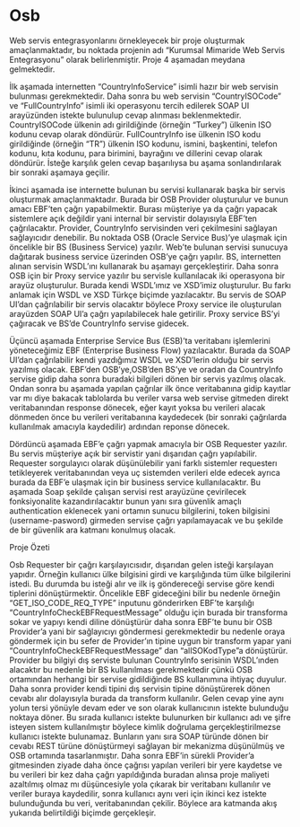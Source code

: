 # Osb
Web servis entegrasyonlarını örnekleyecek bir proje oluşturmak amaçlanmaktadır, bu noktada projenin adı “Kurumsal Mimaride Web Servis Entegrasyonu” olarak belirlenmiştir. Proje 4 aşamadan meydana gelmektedir.

İlk aşamada internetten “CountryInfoService” isimli hazır bir web servisin bulunması gerekmektedir. Daha sonra bu web servisin “CountryISOCode” ve “FullCountryInfo” isimli iki operasyonu tercih edilerek SOAP UI arayüzünden istekte bulunulup cevap alınması beklenmektedir. CountryISOCode ülkenin adı girildiğinde (örneğin “Turkey”) ülkenin ISO kodunu cevap olarak döndürür. FullCountryInfo ise ülkenin ISO kodu girildiğinde (örneğin “TR”) ülkenin ISO kodunu, ismini, başkentini, telefon kodunu, kıta kodunu, para birimini, bayrağını ve dillerini cevap olarak döndürür. İsteğe karşılık gelen cevap başarılıysa bu aşama sonlandırılarak bir sonraki aşamaya geçilir.

İkinci aşamada ise internette bulunan bu servisi kullanarak başka bir servis oluşturmak amaçlanmaktadır. Burada bir OSB Provider oluşturulur ve bunun amacı EBF’ten çağrı yapabilmektir. Burası müşteriye ya da çağrı yapacak sistemlere açık değildir yani internal bir servistir dolayısıyla EBF’ten çağrılacaktır. Provider, CountryInfo servisinden veri çekilmesini sağlayan sağlayıcıdır denebilir. Bu noktada OSB (Oracle Service Bus)’ye ulaşmak için öncelikle bir BS (Business Service) yazılır. Web’te bulunan servisi sunucuya dağıtarak business service üzerinden OSB’ye çağrı yapılır. BS, internetten alınan servisin WSDL’ını kullanarak bu aşamayı gerçekleştirir.
Daha sonra OSB için bir Proxy service yazılır bu servisle kullanılacak iki operasyona bir arayüz oluşturulur. Burada kendi WSDL’ımız ve XSD’imiz oluşturulur. Bu farkı anlamak için WSDL ve XSD Türkçe biçimde yazılacaktır. Bu servis de SOAP UI’dan çağrılabilir bir servis olacaktır böylece Proxy service ile oluşturulan arayüzden SOAP UI’a çağrı yapılabilecek hale getirilir. Proxy service BS’yi çağıracak ve BS’de CountryInfo servise gidecek. 

Üçüncü aşamada Enterprise Service Bus (ESB)’ta veritabanı işlemlerini yöneteceğimiz EBF (Enterprise Business Flow) yazılacaktır. Burada da SOAP UI’dan çağrılabilir kendi yazdığımız WSDL ve XSD’lerin olduğu bir servis yazılmış olacak. EBF’den OSB’ye,OSB’den BS’ye ve oradan da CountryInfo servise gidip daha sonra buradaki bilgileri dönen bir servis yazılmış olacak. Ondan sonra bu aşamada yapılan çağrılar ilk önce veritabanına gidip kayıtlar var mı diye bakacak tablolarda bu veriler varsa web servise gitmeden direkt veritabanından response dönecek, eğer kayıt yoksa bu verileri alacak dönmeden önce bu verileri veritabanına kaydedecek (bir sonraki çağrılarda kullanılmak amacıyla kaydedilir) ardından reponse dönecek. 

Dördüncü aşamada EBF’e çağrı yapmak amacıyla bir OSB Requester yazılır. Bu servis müşteriye açık bir servistir yani dışarıdan çağrı yapılabilir. Requester sorgulayıcı olarak düşünülebilir yani farklı sistemler requesterı tetikleyerek veritabanından veya uç sistemden verileri elde edecek ayrıca burada da EBF’e ulaşmak için bir business service kullanılacaktır. Bu aşamada Soap şekilde çalışan servisi rest arayüzüne çevirilecek fonksiyonalite kazandırılacaktır bunun yanı sıra güvenlik amaçlı authentication eklenecek yani ortamın sunucu bilgilerini, token bilgisini (username-pasword) girmeden servise çağrı yapılamayacak ve bu şekilde de bir güvenlik ara katmanı konulmuş olacak.

Proje Özeti

Osb Requester bir çağrı karşılayıcısıdır, dışarıdan gelen isteği karşılayan yapıdır. Örneğin kullanıcı ülke bilgisini girdi ve karşılığında tüm ülke bilgilerini istedi. Bu durumda bu isteği alır ve ilk iş göndereceği servise göre kendi tiplerini dönüştürmektir. 
Öncelikle EBF gideceğini bilir bu nedenle örneğin “GET_ISO_CODE_REQ_TYPE” inputunu gönderirken EBF’te karşılığı “CountryInfoCheckEBFRequestMessage” olduğu için burada bir transforma sokar ve yapıyı kendi diline dönüştürür daha sonra EBF’te bunu bir OSB Provider’a yani bir sağlayıcıyı göndermesi gerekmektedir bu nedenle oraya göndermek için bu sefer de Provider’ın tipine uygun bir transform yapar yani “CountryInfoCheckEBFRequestMessage” dan “alISOKodType”a dönüştürür. Provider bu bilgiyi dış serviste bulunan CountryInfo serisinin WSDL’ınden alacaktır bu nedenle bir BS kullanılması gerekmektedir çünkü OSB ortamından herhangi bir servise gidildiğinde BS kullanımına ihtiyaç duyulur. 
Daha sonra provider kendi tipini dış servisin tipine dönüştürerek dönen cevabı alır dolayısıyla burada da transform kullanılır. Gelen cevap yine aynı yolun tersi yönüyle devam eder ve son olarak kullanıcının istekte bulunduğu noktaya döner. 
Bu sırada kullanıcı istekte bulunurken bir kullanıcı adı ve şifre isteyen sistem kullanılmıştır böylece kimlik doğrulama gerçekleştirilmezse kullanıcı istekte bulunamaz. 
Bunların yanı sıra SOAP türünde dönen bir cevabı REST türüne dönüştürmeyi sağlayan bir mekanizma düşünülmüş ve OSB ortamında tasarlanmıştır. 
Daha sonra EBF’in sürekli Provider’a gitmesinden ziyade daha önce çağrısı yapılan verileri bir yere kaydetse ve bu verileri bir kez daha çağrı yapıldığında buradan alınsa proje maliyeti azaltılmış olmaz mı düşüncesiyle yola çıkarak bir veritabanı kullanılır ve veriler buraya kaydedilir, sonra kullanıcı aynı veri için ikinci kez istekte bulunduğunda bu veri, veritabanından çekilir.
Böylece ara katmanda akış yukarıda belirtildiği biçimde gerçekleşir.

